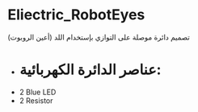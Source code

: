 # Eliectric_RobotEyes
تصميم دائرة موصلة على التوازي بإستخدام اللد (أعين الروبوت)

* # عناصر الدائرة الكهربائية:
- 2 Blue LED
- 2 Resistor





